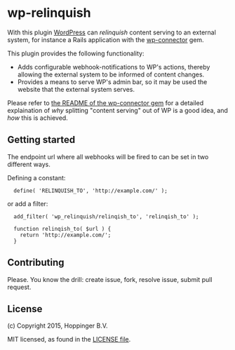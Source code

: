 wp-relinquish
=============

With this plugin [WordPress](http://wordpress.org) can *relinquish* content serving to an external system, for instance a Rails application with the [wp-connector](https://github.com/hoppinger/wp-connector) gem.

This plugin provides the following functionality:

* Adds configurable webhook-notifications to WP's actions, thereby allowing the external system to be informed of content changes.
* Provides a means to serve WP's admin bar, so it may be used the website that the external system serves.

Please refer to [the README of the wp-connector gem](https://github.com/hoppinger/wp-connector/blob/master/README.md) for a detailed explaination of *why* splitting "content serving" out of WP is a good idea, and *how* this is achieved.

## Getting started

The endpoint url where all webhooks will be fired to can be set in two different ways.

Defining a constant:

```
  define( 'RELINQUISH_TO', 'http://example.com/' );
```

or add a filter:
```
  add_filter( 'wp_relinquish/relinqish_to', 'relinqish_to' );

  function relinqish_to( $url ) {
    return 'http://example.com/';
  }
```

## Contributing

Please. You know the drill: create issue, fork, resolve issue, submit pull request.

## License

(c) Copyright 2015, Hoppinger B.V.

MIT licensed, as found in the [LICENSE file](https://github.com/hoppinger/wp-relinquish/blob/master/LICENSE).
